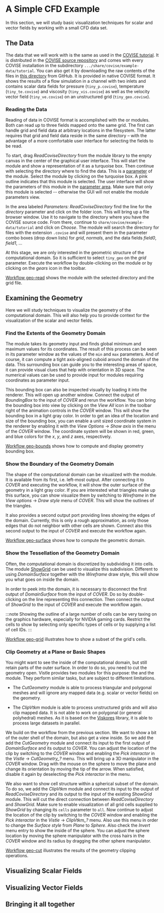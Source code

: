 # A Simple CFD Example

In this section, we will study basic visualization techniques for scalar and vector fields by working with a small CFD data set.

## The Data

The data that we will work with is the same as used in the [COVISE tutorial](https://fs.hlrs.de/projects/covise/doc/html/tutorial/index.html). It is distributed in the [COVISE source repository](https://github.com/hlrs-vis/covise/) and comes with every COVISE installation in the subdirectory `.../share/covise/example-data/tutorial`. You can also get it by downloading the raw contents of the files in [this directory](https://github.com/hlrs-vis/covise/tree/master/share/covise/example-data/tutorial) from GitHub. It is provided in native COVISE format. It shows the results of a flow simulation in a channel with two inlets and contains scalar data fields for pressure (`tiny_p.covise`), temperature (`tiny_te.covise`) and viscosity (`tiny_vis.covise`) as well as the velocity vector field (`tiny_ve.covise`) on an unstructured grid (`tiny_geo.covise`).

### Reading the Data

Reading of data in COVISE format is accomplished with the [](project:#mod-ReadCovise) or [](project:#mod-ReadCoviseDirectory) modules. Both can read up to three fields mapped onto the same grid. The first can handle grid and field data at arbitrary locations in the filesystem. The latter requires that grid and field data reside in the same directory – with the advantage of a more comfortable user interface for selecting the fields to be read.

To start, drag *ReadCoviseDirectory* from the module library to the empty canvas in the center of the graphical user interface. This will start the module and show a representation of it as a turquoise box.
Then continue with selecting the directory where to find the data. This is a [parameter](../gui/gui.md#module-browser-and-parameters) of the module.
Select the module by clicking on the turquoise box. A pink outline indicates that this module is selected.
The user interface will show the parameters of this module in the [parameter area](../gui/gui.md#module-browser-and-parameters).
Make sure that only this module is selected -- otherwise the GUI will not enable the module parameters view.

In the area labeled *Parameters: ReadCoviseDirectory* find the line for the *directory* parameter and click on the folder icon.
This will bring up a file browser window.
Use it to navigate to the directory where you have the COVISE source code. From there, continue to `share/covise/example-data/tutorial` and click on *Choose*.
The module will search the directory for files with the extension `.covise` and will present them in the parameter combo boxes (drop down lists) for *grid*, *normals*, and the data fields *field0*, *field1*, ...

At this stage, we are only interested in the geometric structure of the computational domain.
So it is sufficient to select `tiny_geo` on the *grid* parameter.
Execute the workflow by double-clicking on the module or by clicking on the *gears* icon in the toolbar.

[Workflow geo-read](vistle:///open#workflow/tutorial/geo-read) shows the module with the selected directory and the grid file.

## Examining the Geometry

Here we will study techniques to visualize the geometry of the computational domain.
This will also help you to provide context for the visualization of the scalar and vector fields.

### Find the Extents of the Geometry Domain

The [](project:#mod-BoundingBox) module takes its geometry input and finds global minimum and maximum values for its coordinates. The result of this process can be seen in its parameter window as the values of the `min` and `max` parameters. And of course, it can compute a tight axis-aligned cuboid around the domain of the data. This surrounding box can guide you to the interesting areas of space, it can provide visual clues that help with orientation in 3D space.
The numerical values can be used to provide input for modules requiring coordinates as parameter input.

This bounding box can also be inspected visually by loading it into the [](project:#mod-COVER) renderer. This will open up another window. Connect the output of *BoundingBox* to the input of *COVER* and rerun the workflow.
You can bring the bounding box into view by clicking on the *View All* icon in the toolbar right of the animation controls in the *COVER* window. This will show the bounding box in a light gray color.
In order to get an idea of the location and size of the bounding box, you can enable a unit sized coordinate system in the renderer by enabling it with the *View Options* -> *Show axis* in the menu of the *COVER* window.
The coordinate system will be shown in red, green, and blue colors for the *x*, *y*, and *z* axes, respectively.

[Workflow geo-bounds](vistle:///open#workflow/tutorial/geo-bounds) shows how to compute and display geometry bounding box.


### Show the Boundary of the Geometry Domain

The shape of the computational domain can be visualized with the [](project:#mod-DomainSurface) module. It is available from its first, i.e. left-most output. After connecting it to *COVER* and executing the workflow, it will show the outer surface of the geometry in a light gray color.
If you are interested what triangles make up this surface, you can show visualize them by switching to *Wireframe* in the *View options* -> *Draw style* menu of *COVER*. This will show the outlines of the triangles.

It also provides a second output port providing lines showing the edges of the domain.
Currently, this is only a rough approximation, as only those edges that do not neighbor with other cells are shown.
Connect also this second output to the input of *COVER* and execute the workflow again.

[Workflow geo-surface](vistle:///open#workflow/tutorial/geo-surface) shows how to compute the geometric domain.

### Show the Tessellation of the Geometry Domain

Often, the computational domain is discretized by subdividing it into cells.
The module [ShowGrid](project:#mod-ShowGrid) can be used to visualize this subdivision.
Different to using *DomainSurface* together with the *Wireframe* draw style, this will show you what goes on inside the domain.

In order to peek into the domain, it is necessary to disconnect the first output of *DomainSurface* from the input of *COVER*.
Do so by double-clicking on the line representing this connection.
Then connect the output of *ShowGrid* to the input of *COVER* and execute the workflow again.

:::note
Showing the outline of a large number of cells can be very taxing on the graphics hardware,
especially for NVIDIA gaming cards.
Restrict the cells to show by selecting only specific types of cells or by supplying a list of cell IDs.
:::

[Workflow geo-grid](vistle:///open#workflow/tutorial/geo-grid) illustrates how to show a subset of the grid's cells.


### Clip Geometry at a Plane or Basic Shapes

You might want to see the inside of the computational domain, but still retain parts of the outer surface.
In order to do so, you need to cut the geometry open.
Vistle provides two modules for this purpose: the [](project:#mod-CutGeometry) and the [](project:#mod-ClipVtkm) module.
They perform similar tasks, but are subject to different limitations.

* The *CutGeometry* module is able to process triangular and polygonal meshes and will ignore any mapped data (e.g. scalar or vector fields) on the geometry.

* The *ClipVtkm* module is able to process unstructured grids and will also clip mapped data. It is not able to work on polygonal (or general polyhedral) meshes.
As it is based on the [Viskores](../../advanced/accel/viskores.md) library, it is able to process large datasets in parallel.

We build on the workflow from the previous section. We want to show a bit of the outer shell of the domain, but also get a view inside.
So we add the add the *CutGeometry* module and connect its input to the first output of *DomainSurface* and its output to *COVER*.
You can adjust the location of the clip by switching to the *COVER* window and enabling the *Pick interactor* in the *Vistle* -> *CutGeometry_?* menu.
This will bring up a 3D manipulator in the *COVER* window.
Drag with the mouse on the sphere to move the plane and change its orientation by moving the tip of the arrow.
When satisfied, disable it again by deselecting the *Pick interactor* in the menu.

We also want to show cell structure within a spherical subset of the domain.
To do so, we add the *ClipVtkm* module and connect its input to the output of *ReadCoviseDirectory* and its output to the input of the existing *ShowGrid* module.
This will cut the direct connection between *ReadCoviseDirectory* and *ShowGrid*.
Make sure to enable visualization of all grid cells supplied to *ShowGrid* by changing its `cells` parameter to `all`.
Now continue to adjust the location of the clip by switching to the *COVER* window and enabling the *Pick interactor* in the *Vistle* -> *ClipVtkm_?* menu.
Also use this menu in order to change the *Surface style* from *Plane* to *Sphere*.
Also check the *Invert* menu entry to show the inside of the sphere.
You can adjust the sphere location by moving the sphere manipulator with the cross hairs in the *COVER* window and its radius by dragging the other sphere manipulator.

[Workflow geo-cut](vistle:///open#workflow/tutorial/geo-cut) illustrates the results of the geometry clipping operations.

## Visualizing Scalar Fields

[](project:#mod-CuttingSurface)

[](project:#mod-IsoSurface)

[](project:#mod-Color)


## Visualizing Vector Fields

[](project:#mod-Tracer)

[](project:#mod-VectorField)


## Bringing it all together
